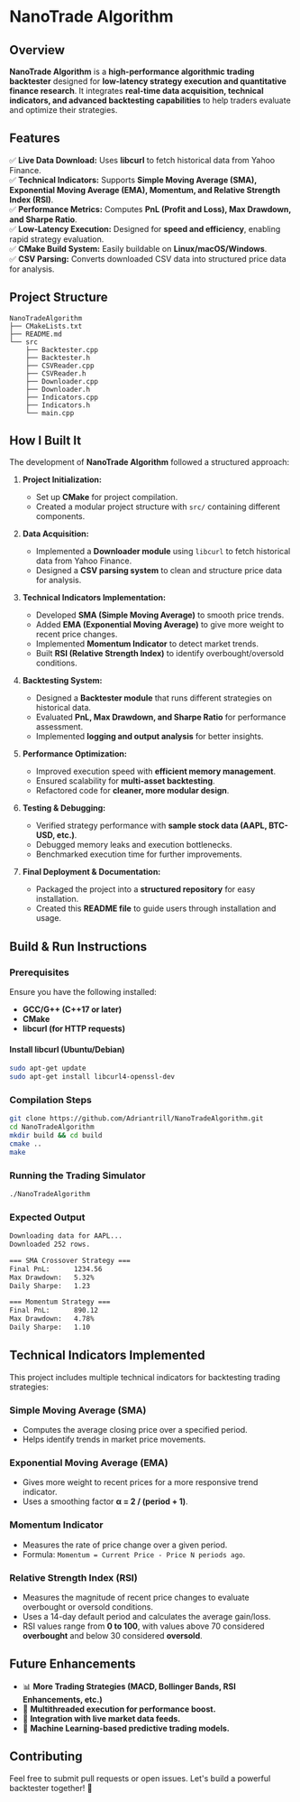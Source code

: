 # NanoTrade Algorithm

## Overview
**NanoTrade Algorithm** is a **high-performance algorithmic trading backtester** designed for **low-latency strategy execution and quantitative finance research**. It integrates **real-time data acquisition, technical indicators, and advanced backtesting capabilities** to help traders evaluate and optimize their strategies.

## Features
✅ **Live Data Download:** Uses **libcurl** to fetch historical data from Yahoo Finance.  
✅ **Technical Indicators:** Supports **Simple Moving Average (SMA), Exponential Moving Average (EMA), Momentum, and Relative Strength Index (RSI)**.  
✅ **Performance Metrics:** Computes **PnL (Profit and Loss), Max Drawdown, and Sharpe Ratio**.  
✅ **Low-Latency Execution:** Designed for **speed and efficiency**, enabling rapid strategy evaluation.  
✅ **CMake Build System:** Easily buildable on **Linux/macOS/Windows**.  
✅ **CSV Parsing:** Converts downloaded CSV data into structured price data for analysis.  

## Project Structure
```
NanoTradeAlgorithm
├── CMakeLists.txt
├── README.md
└── src
    ├── Backtester.cpp
    ├── Backtester.h
    ├── CSVReader.cpp
    ├── CSVReader.h
    ├── Downloader.cpp
    ├── Downloader.h
    ├── Indicators.cpp
    ├── Indicators.h
    └── main.cpp
```

## How I Built It
The development of **NanoTrade Algorithm** followed a structured approach:
1. **Project Initialization:**
   - Set up **CMake** for project compilation.
   - Created a modular project structure with `src/` containing different components.

2. **Data Acquisition:**
   - Implemented a **Downloader module** using `libcurl` to fetch historical data from Yahoo Finance.
   - Designed a **CSV parsing system** to clean and structure price data for analysis.

3. **Technical Indicators Implementation:**
   - Developed **SMA (Simple Moving Average)** to smooth price trends.
   - Added **EMA (Exponential Moving Average)** to give more weight to recent price changes.
   - Implemented **Momentum Indicator** to detect market trends.
   - Built **RSI (Relative Strength Index)** to identify overbought/oversold conditions.

4. **Backtesting System:**
   - Designed a **Backtester module** that runs different strategies on historical data.
   - Evaluated **PnL, Max Drawdown, and Sharpe Ratio** for performance assessment.
   - Implemented **logging and output analysis** for better insights.

5. **Performance Optimization:**
   - Improved execution speed with **efficient memory management**.
   - Ensured scalability for **multi-asset backtesting**.
   - Refactored code for **cleaner, more modular design**.

6. **Testing & Debugging:**
   - Verified strategy performance with **sample stock data (AAPL, BTC-USD, etc.)**.
   - Debugged memory leaks and execution bottlenecks.
   - Benchmarked execution time for further improvements.

7. **Final Deployment & Documentation:**
   - Packaged the project into a **structured repository** for easy installation.
   - Created this **README file** to guide users through installation and usage.

## Build & Run Instructions

### Prerequisites
Ensure you have the following installed:
- **GCC/G++ (C++17 or later)**
- **CMake**
- **libcurl (for HTTP requests)**

#### Install libcurl (Ubuntu/Debian)
```bash
sudo apt-get update
sudo apt-get install libcurl4-openssl-dev
```

### Compilation Steps
```bash
git clone https://github.com/Adriantrill/NanoTradeAlgorithm.git
cd NanoTradeAlgorithm
mkdir build && cd build
cmake ..
make
```

### Running the Trading Simulator
```bash
./NanoTradeAlgorithm
```

### Expected Output
```bash
Downloading data for AAPL...
Downloaded 252 rows.

=== SMA Crossover Strategy ===
Final PnL:      1234.56
Max Drawdown:   5.32%
Daily Sharpe:   1.23

=== Momentum Strategy ===
Final PnL:      890.12
Max Drawdown:   4.78%
Daily Sharpe:   1.10
```

## Technical Indicators Implemented
This project includes multiple technical indicators for backtesting trading strategies:

### **Simple Moving Average (SMA)**
- Computes the average closing price over a specified period.
- Helps identify trends in market price movements.

### **Exponential Moving Average (EMA)**
- Gives more weight to recent prices for a more responsive trend indicator.
- Uses a smoothing factor **α = 2 / (period + 1)**.

### **Momentum Indicator**
- Measures the rate of price change over a given period.
- Formula: `Momentum = Current Price - Price N periods ago`.

### **Relative Strength Index (RSI)**
- Measures the magnitude of recent price changes to evaluate overbought or oversold conditions.
- Uses a 14-day default period and calculates the average gain/loss.
- RSI values range from **0 to 100**, with values above 70 considered **overbought** and below 30 considered **oversold**.

## Future Enhancements
- 📊 **More Trading Strategies (MACD, Bollinger Bands, RSI Enhancements, etc.)**
- 🚀 **Multithreaded execution for performance boost.**
- 🔄 **Integration with live market data feeds.**
- 🧠 **Machine Learning-based predictive trading models.**

## Contributing
Feel free to submit pull requests or open issues. Let's build a powerful backtester together! 🚀

